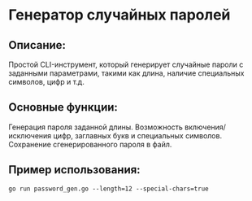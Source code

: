 # Генератор случайных паролей
## Описание:

Простой CLI-инструмент, который генерирует случайные пароли с заданными параметрами, такими как длина, наличие специальных символов, цифр и т.д.

## Основные функции:

Генерация пароля заданной длины.
Возможность включения/исключения цифр, заглавных букв и специальных символов.
Сохранение сгенерированного пароля в файл.
## Пример использования:
```
go run password_gen.go --length=12 --special-chars=true

```